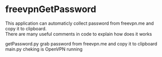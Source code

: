 # freevpnGetPassword
This application can automaticly collect password from freevpn.me and copy it to clipboard.  
There are many useful comments in code to explain how does it works

getPassword.py grab password from freevpn.me and copy it to clipboard
main.py cheking is OpenVPN running
